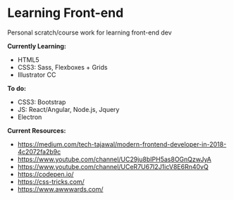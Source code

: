 # Learning Front-end 
Personal scratch/course work for learning front-end dev

**Currently Learning:**

* HTML5
* CSS3: Sass, Flexboxes + Grids
* Illustrator CC 

**To do:**

* CSS3: Bootstrap
* JS: React/Angular, Node.js, Jquery
* Electron

**Current Resources:**

* https://medium.com/tech-tajawal/modern-frontend-developer-in-2018-4c2072fa2b9c
* https://www.youtube.com/channel/UC29ju8bIPH5as8OGnQzwJyA
* https://www.youtube.com/channel/UCeR7U67I2J1icV8E6Rn40vQ
* https://codepen.io/
* https://css-tricks.com/
* https://www.awwwards.com/
